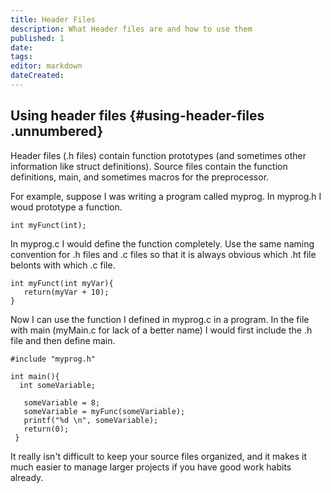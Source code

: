 ```yaml
---
title: Header Files
description: What Header files are and how to use them
published: 1
date: 
tags: 
editor: markdown
dateCreated: 
---
```


## Using header files {#using-header-files .unnumbered}

Header files (.h files) contain function prototypes (and sometimes other
information like struct definitions). Source files contain the function
definitions, main, and sometimes macros for the preprocessor.

For example, suppose I was writing a program called myprog. In myprog.h
I woud prototype a function.

    int myFunct(int);

In myprog.c I would define the function completely. Use the same naming
convention for .h files and .c files so that it is always obvious which
.ht file belonts with which .c file.

    int myFunct(int myVar){
       return(myVar + 10);
    }

Now I can use the function I defined in myprog.c in a program. In the
file with main (myMain.c for lack of a better name) I would first
include the .h file and then define main.

    #include "myprog.h"

    int main(){
      int someVariable;
      
       someVariable = 8;
       someVariable = myFunc(someVariable);
       printf("%d \n", someVariable);
       return(0);
     }

It really isn't difficult to keep your source files organized, and it
makes it much easier to manage larger projects if you have good work
habits already.
